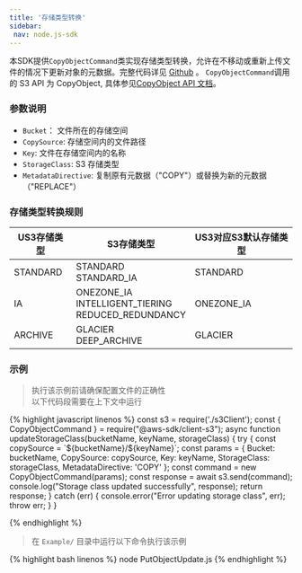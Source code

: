 ```yaml
---
title: '存储类型转换'
sidebar:
 nav: node.js-sdk
---
```

本SDK提供`CopyObjectCommand`类实现存储类型转换，允许在不移动或重新上传文件的情况下更新对象的元数据。完整代码详见 [Github](https://github.com/aws/aws-sdk-js-v3/blob/main/clients/client-s3/src/commands/CopyObjectCommand.ts) 。
`CopyObjectCommand`调用的 S3 API 为 CopyObject, 具体参见[CopyObject API 文档](https://docs.aws.amazon.com/AmazonS3/latest/API/API_CopyObject.html)。



### 参数说明
- `Bucket`： 文件所在的存储空间
- `CopySource`: 存储空间内的文件路径
- `Key`: 文件在存储空间内的名称
- `StorageClass`: S3 存储类型
- `MetadataDirective`: 复制原有元数据（"COPY"）或替换为新的元数据（"REPLACE"）

### 存储类型转换规则
| US3存储类型       | S3存储类型                                       | US3对应S3默认存储类型 |
| ----------------- | ---------------------------------------------- | -------------------- |
| STANDARD          | STANDARD  <br> STANDARD_IA                                        | STANDARD             |
| IA                | ONEZONE_IA  <br> INTELLIGENT_TIERING  <br> REDUCED_REDUNDANCY | ONEZONE_IA           |
| ARCHIVE           | GLACIER  <br> DEEP_ARCHIVE                                       | GLACIER              |




### 示例
> 执行该示例前请确保配置文件的正确性<br>以下代码段需要在上下文中运行

<div class="copyable" markdown="1">
{% highlight javascript linenos %}
const s3 = require('./s3Client');
const { CopyObjectCommand } = require("@aws-sdk/client-s3");
async function updateStorageClass(bucketName, keyName, storageClass) {
    try {
        const copySource = `${bucketName}/${keyName}`;
        const params = {
            Bucket: bucketName,
            CopySource: copySource,
            Key: keyName,
            StorageClass: storageClass,
            MetadataDirective: 'COPY'
        };
        const command = new CopyObjectCommand(params);
        const response = await s3.send(command);
        console.log("Storage class updated successfully", response);
        return response;
    } catch (err) {
        console.error("Error updating storage class", err);
        throw err;
    }
}

{% endhighlight %}
</div>

> 在 `Example/` 目录中运行以下命令执行该示例

<div class="copyable" markdown="1">
{% highlight bash linenos %}
node PutObjectUpdate.js <bucketName> <keyName> <storageClass>
{% endhighlight %}
</div>
